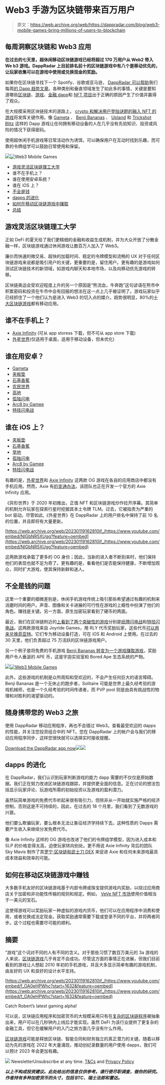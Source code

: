 # Web3 手游为区块链带来百万用户

> 原文：<https://web.archive.org/web/https://dappradar.com/blog/web3-mobile-games-bring-millions-of-users-to-blockchain>

## 每周洞察区块链和 Web3 应用

**在过去的七天里，超休闲移动区块链游戏已经将超过 170 万用户从 Web2 带入 We b3 游戏。DappRadar 上目前排名前十的区块链游戏中有八个是移动优先的，让玩家收集可以在游戏中使用或兑换现金的奖励。**

如果你在区块链寻找下一个 Spotify、谷歌或亚马逊， [DappRadar 可以帮助](https://web.archive.org/web/20230119162810/https://dappradar.com/blog/tag/dapp-trends)我们每周[的 Dapp 趋势文章](https://web.archive.org/web/20230119162810/https://dappradar.com/blog/tag/dapp-trends)。各种类别和垂直领域发生了如此多的事情，关键是要知道哪些[区块链](https://web.archive.org/web/20230119162810/https://dappradar.com/rankings/protocol/fuse)、[游戏](https://web.archive.org/web/20230119162810/https://dappradar.com/rankings/category/games)、[金融 dapp](https://web.archive.org/web/20230119162810/https://dappradar.com/rankings/category/defi)和 [NFT 项目](https://web.archive.org/web/20230119162810/https://dappradar.com/blog/ten-things-everybody-should-know-about-nfts/)出于正确的原因产生了价值并赢得了观众。

在大规模采用区块链技术的道路上， [crypto 和解决用户登陆谜题的融入 NFT 的游戏](https://web.archive.org/web/20230119162810/https://dappradar.com/rankings/category/games)将发挥关键作用。像 [Gameta](https://web.archive.org/web/20230119162810/https://dappradar.com/multichain/games/gameta) 、 [Benji Bananas](https://web.archive.org/web/20230119162810/https://dappradar.com/multichain/games/benji-bananas) 、 [Upland](https://web.archive.org/web/20230119162810/https://dappradar.com/eos/games/upland) 和 [Trickshot Blitz](https://web.archive.org/web/20230119162810/https://dappradar.com/flow/games/trickshot-blitz) 这样的 Dapp 游戏让任何拥有移动设备的人在几乎没有先验知识、投资或风险的情况下获得密码。

使用超休闲手机游戏等日常活动作为诱饵，可以确保用户在互动时找到乐趣，而可靠的令牌组学可以鼓励日常使用和保留。

![](img/d7cb5ba1629f4aeba99d7af4462990fb.png)![Web3 Mobile Games](img/671c1fd1f6bc6528b4517de48a71f098.png)

*   [游戏灵活区块链理工大学](https://web.archive.org/web/20230119162810/https://dappradar.com/blog/web3-mobile-games-bring-millions-of-users-to-blockchain/#Games-flex-blockchain-tech-)
*   谁不在手机上？
*   谁在使用安卓系统？
*   谁在 iOS 上？
*   [不全是钱](https://web.archive.org/web/20230119162810/https://dappradar.com/blog/web3-mobile-games-bring-millions-of-users-to-blockchain/#Not-all-about-money-)
*   [dapps 的进化](https://web.archive.org/web/20230119162810/https://dappradar.com/blog/web3-mobile-games-bring-millions-of-users-to-blockchain/#Evolution-of-dapps-)
*   [如何在移动区块链游戏中赚取](https://web.archive.org/web/20230119162810/https://dappradar.com/blog/web3-mobile-games-bring-millions-of-users-to-blockchain/#How-to-earn-in-mobile-blockchain-games-)
*   [总结](https://web.archive.org/web/20230119162810/https://dappradar.com/blog/web3-mobile-games-bring-millions-of-users-to-blockchain/#Summary)

## 游戏灵活区块链理工大学

正如 DeFi 的夏天给了我们更精细的金融和收益生成机制，并为大众开放了分散金融一样，区块链游戏通过休闲游戏让数百万人加入了 Web3。

廉价而快速的微交易、超快的加载时间、稳定的令牌模型和流畅的 UX 对于任何区块链游戏来说都是吸引用户的关键，更重要的是，留住用户。更有趣的是游戏如何测试区块链技术的新领域，如游戏内聊天和本地市场，以及向移动优先游戏的转移。

区块链奥运会受欢迎程度上升的另一个原因是“熊流血，牛奔跑”这句谚语在熊市中积累密码和投资在牛市中会有回报的想法在这一点上几乎被证明了。游戏玩家似乎已经抓住了一个他们认为是进入 Web3 的切入点的媒介。趋势很明显，80%的[十大区块链游戏](https://web.archive.org/web/20230119162810/https://dappradar.com/rankings/category/games)都有移动应用。

## 谁不在手机上？

*   [Axie Infinity](https://web.archive.org/web/20230119162810/https://dappradar.com/multichain/games/axie-infinity) (可从 app storess 下载，但不可从 app store 下载)
*   [外星世界](https://web.archive.org/web/20230119162810/https://dappradar.com/multichain/games/alien-worlds)(仅适用于桌面，适用于移动设备，但未优化)

## 谁在用安卓？

*   [Gameta](https://web.archive.org/web/20230119162810/https://dappradar.com/multichain/games/gameta)
*   [夹板垫](https://web.archive.org/web/20230119162810/https://dappradar.com/multichain/games/splinterlands)
*   [石基香蕉](https://web.archive.org/web/20230119162810/https://dappradar.com/multichain/games/benji-bananas)
*   [农民世界](https://web.archive.org/web/20230119162810/https://dappradar.com/wax/games/farmers-world)
*   [高地](https://web.archive.org/web/20230119162810/https://dappradar.com/eos/games/upland)
*   [孤独闪电](https://web.archive.org/web/20230119162810/https://dappradar.com/flow/games/solitaire-blitz)
*   [Arc8 by Gamee](https://web.archive.org/web/20230119162810/https://dappradar.com/polygon/games/arc8-by-gamee-1)
*   [特技闪电战](https://web.archive.org/web/20230119162810/https://dappradar.com/flow/games/trickshot-blitz)

## 谁在 iOS 上？

*   [夹板垫](https://web.archive.org/web/20230119162810/https://dappradar.com/multichain/games/splinterlands)
*   [石基香蕉](https://web.archive.org/web/20230119162810/https://dappradar.com/multichain/games/benji-bananas)
*   [旱地](https://web.archive.org/web/20230119162810/https://dappradar.com/eos/games/upland)
*   [孤独闪电](https://web.archive.org/web/20230119162810/https://dappradar.com/flow/games/solitaire-blitz)
*   [Arc8 by Gamee](https://web.archive.org/web/20230119162810/https://dappradar.com/polygon/games/arc8-by-gamee-1)
*   [特技闪电战](https://web.archive.org/web/20230119162810/https://dappradar.com/flow/games/trickshot-blitz)

有趣的是，[外星世界](https://web.archive.org/web/20230119162810/https://dappradar.com/multichain/games/alien-worlds)和 [Axie Infinity](https://web.archive.org/web/20230119162810/https://dappradar.com/multichain/games/axie-infinity) 这两款 OG 游戏在各自的应用商店中都没有手机应用。然而，Axie 有[的变通办法](https://web.archive.org/web/20230119162810/https://axieinfinity.com/)，该团队也正在开发一个官方的 Axie Infinity 应用。

《异形世界》于 2020 年初推出，正值 NFT 和区块链游戏炒作拉开序幕。其简单的机制允许玩家在探索行星时挖掘其本土令牌 TLM。过去，它被指责为严重的 bot 驱动。尽管如此,《外星世界》在 DappRadar 上的用户排名中保持了前 10 名的位置，并且即将有大量更新。

[https://web.archive.org/web/20230119162810if_/https://www.youtube.com/embed/NIGbNR5XUgg?feature=oembed](https://web.archive.org/web/20230119162810if_/https://www.youtube.com/embed/NIGbNR5XUgg?feature=oembed)

这两款游戏承载了更多的 OG 身份；因此，当新的进入者不断到来时，他们保持他们的表现也就不足为奇了。更有趣的是，看看他们是否能保持健康，不断增加观众，同时扩大游戏，使其保持新鲜和迷人。

## 不全是钱的问题

这里一个重要的细微差别是，休闲手机游戏传统上吸引那些希望通过有趣的机制来消磨时间的用户。声音、图像和关卡进展的可行性在游戏的上瘾性中扮演了他们的角色。赚钱是关键。另一方面，原生加密玩家看到了硬币的两面。

最近，我们在区块链附近的[上看到了两个突破性的游戏](https://web.archive.org/web/20230119162810/https://dappradar.com/rankings/protocol/near)分别是[纸牌闪电战](https://web.archive.org/web/20230119162810/https://dappradar.com/flow/games/solitaire-blitz)和[特技闪电战](https://web.archive.org/web/20230119162810/https://dappradar.com/flow/games/trickshot-blitz)。这两款游戏来自 Joyride Games，用 RLY 代币奖励玩家，这些代币[可以用来兑换菲亚特](https://web.archive.org/web/20230119162810/https://www.youtube.com/watch?v=AQ-EX5qVfjo)。它们专为移动设备打造，可在 iOS 和 Android 上使用。在过去的 30 天里，他们负责超过 75 万活跃的区块链游戏用户。

另一个例子是将免费的手机游戏 [Benji Bananas 转变为一个游戏赚取游戏](https://web.archive.org/web/20230119162810/https://dappradar.com/multichain/games/benji-bananas)，奖励用户令人垂涎的 APE 币，这是宇迦实验室和 Bored Ape 生态系统的产物。

[](https://web.archive.org/web/20230119162810/https://dappradar.com/blog/how-to-play-and-win-benji-bananas)[![](img/b68f5d8c8f731554296cc60d33cbefc2.png)<picture>![Web3 Mobile Games](img/d0331a1b5e57309550d76aafc827b4b5.png)</picture>](https://web.archive.org/web/20230119162810/https://dappradar.com/blog/how-to-play-and-win-benji-bananas)

此外，这些游戏的机制是众所周知和受欢迎的，不会产生任何巨大的语言障碍。Benji Bananas 是一个无休止的跑步者，Solitaire 可能是世界上最久经考验的游戏机械师，也是一个久经考验的时间传递者，而 PVP pool 则是由具有挑战性的物理和对胜利的渴望驱动的。

## 随身携带您的 Web3 之旅

使用 DappRadar 移动应用程序，再也不会错过 Web3。查看最受欢迎的 dapps 的性能，并关注您投资组合中的 NFT。您在 DappRadar 上的帐户会与我们的移动应用程序同步，这样您很快就可以选择实时接收提醒。

[Download the DappRadar app now](https://web.archive.org/web/20230119162810/https://dappradar.app.link/blog)[](https://web.archive.org/web/20230119162810/https://play.google.com/store/apps/details?id=com.portfolio.dappradar)[![](img/a3634373d68930c5d4e8a7fce618f91f.png)<picture>![](img/428167cb647b832825c26144de53f0d7.png)</picture>](https://web.archive.org/web/20230119162810/https://play.google.com/store/apps/details?id=com.portfolio.dappradar)

## dapps 的进化

在 DappRadar，我们认识到玩家判断游戏的能力 dapp 需要的不仅仅是原始数据。我们正在努力改进区块链游戏跟踪，并提供更全面的信息。正在讨论的想法包括显示玩家评论、玩游戏所需的初始投资以及游戏的盈利潜力。

虽然玩简单游戏的免费代币听起来很有吸引力，但除非从一开始就实施严格的经济控制，否则这是不可持续的，因此，在过去的 18 个月里，我们看到了无数游戏的兴衰。

他们要么欺骗玩家，要么根本无法让象征经济学持续下去。这种性质的 Dapps 需要产生收入来继续分发免费代币。

像 Axie Infinity 这样的 OG 游戏也改进了他们的令牌组学模型，因为进入成本和 SLP 的价格变得太高，迫使玩家转向别处。更不用说 Axie Infinity 背后的团队 Sky Mavis 制作了其[罗宁·区块链和武士刀 DEX](/web/20230119162810/https://dappradar.com/blog/axie-infinity-engages-lift-off-katana-dex-shows-comeback/) 来促进 Axie 和任何未来游戏最具成本效益和效率的可能。

## 如何在移动区块链游戏中赚钱

大多数手机友好的区块链游戏基于内部令牌或珠宝提供游戏内奖励，以绕过应用商店关于加密和非功能性传输的规则和规定。例如， [VeVe NFT 市场](/web/20230119162810/https://dappradar.com/blog/veve-nft-marketplace-to-allow-users-to-cash-out/)使用价值相当于一美元的宝石。

这使得游戏可以奖励玩家一种虚拟的游戏内货币，他们可以在应用程序中消费和使用，或者兑换成法定现金。获取奖励通常需要下载或登录不同的平台，并将两者同步。这个过程也需要尽可能的顺利。

## 摘要

“游戏”这个词对不同的人有不同的含义。对于那些习惯了数百万美元的 3a 游戏的人来说，[区块链游戏](https://web.archive.org/web/20230119162810/https://dappradar.com/rankings/category/games)几乎肯定不会成功。尽管这方面的事情正在进展，但我们目前看到的游戏让人想起 2010 年初的手机游戏，并且大多显示简单有趣的游戏机制，由友好的 UX 和良好的设计水平支持。

[https://web.archive.org/web/20230119162810if_/https://www.youtube.com/embed/f_OA0eHPWhc?start=1632&feature=oembed](https://web.archive.org/web/20230119162810if_/https://www.youtube.com/embed/f_OA0eHPWhc?start=1632&feature=oembed)

Catch Robert’s latest gaming alpha!

可以说，区块链应用程序和加密货币的大规模采用只有在[复杂的区块链程序](/web/20230119162810/https://dappradar.com/blog/how-to-start-using-defi-dapps-and-crypto-wallets-on-solana/)被抽象出来，用户可以在几秒钟内上线后才能实现。虽然 DeFi 为该行业提供了更复杂的金融工具，但它在缓解用户的入门之旅方面几乎没有什么作用。

[区块链游戏](https://web.archive.org/web/20230119162810/https://dappradar.com/rankings/category/games)可能是释放区块链、智能合同和财务独立的真正潜力的关键。随着以移动为先的游戏在 2022 年大量涌现，推动创纪录数量的用户使用 dapps，我们可以预计 2023 年会更加有趣。

![](img/6d5a4a2d609c56e1a5771717e54ba759.png) NewsletterUnsubscribe at any time. [T&Cs](https://web.archive.org/web/20230119162810/https://dappradar.com/terms) and [Privacy Policy](https://web.archive.org/web/20230119162810/https://dappradar.com/privacy-policy)

***以上不构成投资建议。此处给出的信息仅供参考。请行使尽职调查，做你的研究。作者持有多种加密货币的头寸，包括 BTC、瑞士法郎和雷达。***
